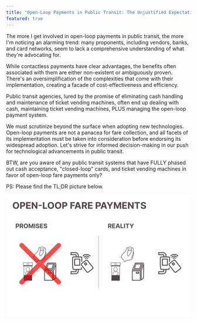```yaml
---
title: "Open-Loop Payments in Public Transit: The Unjustified Expectations"
featured: true
---
```


The more I get involved in open-loop payments in public transit, the more I'm noticing an alarming trend: many proponents, including vendors, banks, and card networks, seem to lack a comprehensive understanding of what they're advocating for.

While contactless payments have clear advantages, the benefits often associated with them are either non-existent or ambiguously proven. There's an oversimplification of the complexities that come with their implementation, creating a facade of cost-effectiveness and efficiency.

Public transit agencies, lured by the promise of eliminating cash handling and maintenance of ticket vending machines, often end up dealing with cash, maintaining ticket vending machines, PLUS managing the open-loop payment system.

We must scrutinize beyond the surface when adopting new technologies. Open-loop payments are not a panacea for fare collection, and all facets of its implementation must be taken into consideration before endorsing its widespread adoption. Let's strive for informed decision-making in our push for technological advancements in public transit.

BTW, are you aware of any public transit systems that have FULLY phased out cash acceptance, "closed-loop" cards, and ticket vending machines in favor of open-loop fare payments only?

PS: Please find the TL;DR picture below.

![Open Loop Fare Payments Unjustified Expectations](/images/afc.expert-open-loop-expectations.jpeg)